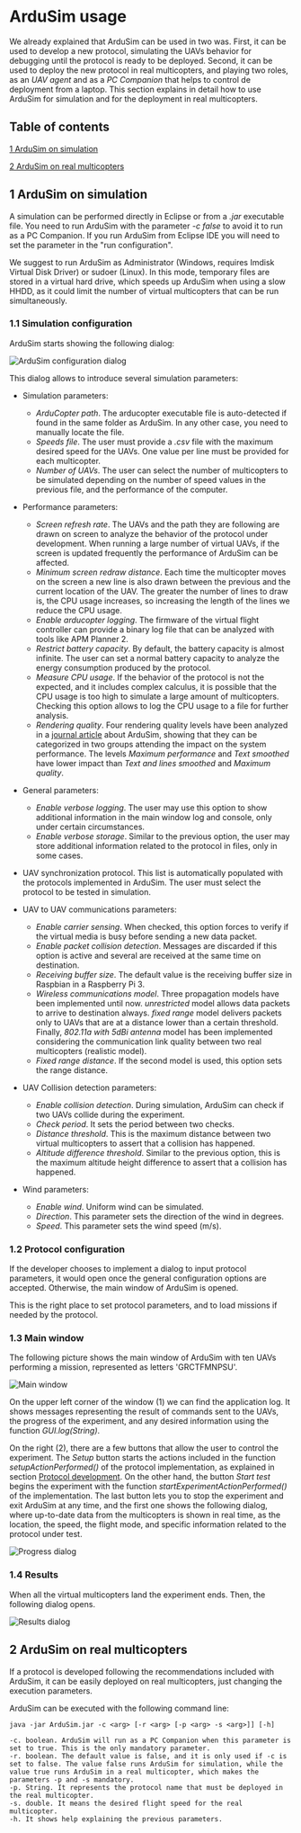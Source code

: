 # ArduSim usage

We already explained that ArduSim can be used in two was. First, it can be used to develop a new protocol, simulating the UAVs behavior for debugging until the protocol is ready to be deployed. Second, it can be used to deploy the new protocol in real multicopters, and playing two roles, as an *UAV agent* and as a *PC Companion* that helps to control de deployment from a laptop. This section explains in detail how to use ArduSim for simulation and for the deployment in real multicopters.

## Table of contents

[1 ArduSim on simulation](#markdown-header-1-ardusim-on-simulation)

[2 ArduSim on real multicopters](#markdown-header-2-ardusim-on-real-multicopters)

## 1 ArduSim on simulation

A simulation can be performed directly in Eclipse or from a *.jar* executable file. You need to run ArduSim with the parameter *-c false* to avoid it to run as a PC Companion. If you run ArduSim from Eclipse IDE you will need to set the parameter in the "run configuration".

We suggest to run ArduSim as Administrator (Windows, requires Imdisk Virtual Disk Driver) or sudoer (Linux). In this mode, temporary files are stored in a virtual hard drive, which speeds up ArduSim when using a slow HHDD, as it could limit the number of virtual multicopters that can be run simultaneously.

### 1.1 Simulation configuration

ArduSim starts showing the following dialog:

![ArduSim configuration dialog](config.png)

This dialog allows to introduce several simulation parameters:

* Simulation parameters:

    * *ArduCopter path*. The arducopter executable file is auto-detected if found in the same folder as ArduSim. In any other case, you need to manually locate the file.
    * *Speeds file*. The user must provide a *.csv* file with the maximum desired speed for the UAVs. One value per line must be provided for each multicopter.
    * *Number of UAVs*. The user can select the number of multicopters to be simulated depending on the number of speed values in the previous file, and the performance of the computer.

* Performance parameters:

    * *Screen refresh rate*. The UAVs and the path they are following are drawn on screen to analyze the behavior of the protocol under development. When running a large number of virtual UAVs, if the screen is updated frequently the performance of ArduSim can be affected.
    * *Minimum screen redraw distance*. Each time the multicopter moves on the screen a new line is also drawn between the previous and the current location of the UAV. The greater the number of lines to draw is, the CPU usage increases, so increasing the length of the lines we reduce the CPU usage.
    * *Enable arducopter logging*. The firmware of the virtual flight controller can provide a binary log file that can be analyzed with tools like APM Planner 2.
    * *Restrict battery capacity*. By default, the battery capacity is almost infinite. The user can set a normal battery capacity to analyze the energy consumption produced by the protocol.
    * *Measure CPU usage*. If the behavior of the protocol is not the expected, and it includes complex calculus, it is possible that the CPU usage is too high to simulate a large amount of multicopters. Checking this option allows to log the CPU usage to a file for further analysis.
    * *Rendering quality*. Four rendering quality levels have been analyzed in a [journal article](https://doi.org/10.1016/j.simpat.2018.06.009) about ArduSim, showing that they can be categorized in two groups attending the impact on the system performance. The levels *Maximum performance* and *Text smoothed* have lower impact than *Text and lines smoothed* and *Maximum quality*.

* General parameters:

    * *Enable verbose logging*. The user may use this option to show additional information in the main window log and console, only under certain circumstances.
    * *Enable verbose storage*. Similar to the previous option, the user may store additional information related to the protocol in files, only in some cases.

* UAV synchronization protocol. This list is automatically populated with the protocols implemented in ArduSim. The user must select the protocol to be tested in simulation.

* UAV to UAV communications parameters:

    * *Enable carrier sensing*. When checked, this option forces to verify if the virtual media is busy before sending a new data packet.
    * *Enable packet collision detection*. Messages are discarded if this option is active and several are received at the same time on destination. 
    * *Receiving buffer size*. The default value is the receiving buffer size in Raspbian in a Raspberry Pi 3.
    * *Wireless communications model*. Three propagation models have been implemented until now. *unrestricted* model allows data packets to arrive to destination always. *fixed range* model delivers packets only to UAVs that are at a distance lower than a certain threshold. Finally, *802.11a with 5dBi antenna* model has been implemented considering the communication link quality between two real multicopters (realistic model).
    * *Fixed range distance*. If the second model is used, this option sets the range distance.

* UAV Collision detection parameters:

    * *Enable collision detection*. During simulation, ArduSim can check if two UAVs collide during the experiment.
    * *Check period*. It sets the period between two checks.
    * *Distance threshold*. This is the maximum distance between two virtual multicopters to assert that a collision has happened.
    * *Altitude difference threshold*. Similar to the previous option, this is the maximum altitude height difference to assert that a collision has happened.

* Wind parameters:

    * *Enable wind*. Uniform wind can be simulated.
    * *Direction*. This parameter sets the direction of the wind in degrees.
    * *Speed*. This parameter sets the wind speed (m/s).

### 1.2 Protocol configuration

If the developer chooses to implement a dialog to input protocol parameters, it would open once the general configuration options are accepted. Otherwise, the main window of ArduSim is opened.

This is the right place to set protocol parameters, and to load missions if needed by the protocol.

### 1.3 Main window

The following picture shows the main window of ArduSim with ten UAVs performing a mission, represented as letters 'GRCTFMNPSU'.

![Main window](mainwindow.png)

On the upper left corner of the window (1) we can find the application log. It shows messages representing the result of commands sent to the UAVs, the progress of the experiment, and any desired information using the function *GUI.log(String)*.

On the right (2), there are a few buttons that allow the user to control the experiment. The *Setup* button starts the actions included in the function *setupActionPerformed()* of the protocol implementation, as explained in section [Protocol development](development.md). On the other hand, the button *Start test* begins the experiment with the function *startExperimentActionPerformed()* of the implementation. The last button lets you to stop the experiment and exit ArduSim at any time, and the first one shows the following dialog, where up-to-date data from the multicopters is shown in real time, as the location, the speed, the flight mode, and specific information related to the protocol under test.

![Progress dialog](progress.png)

### 1.4 Results

When all the virtual multicopters land the experiment ends. Then, the following dialog opens.

![Results dialog](wirelessresults.png)










## 2 ArduSim on real multicopters

If a protocol is developed following the recommendations included with ArduSim, it can be easily deployed on real multicopters, just changing the execution parameters.

ArduSim can be executed with the following command line:

    java -jar ArduSim.jar -c <arg> [-r <arg> [-p <arg> -s <arg>]] [-h]

    -c. boolean. ArduSim will run as a PC Companion when this parameter is set to true. This is the only mandatory parameter.
    -r. boolean. The default value is false, and it is only used if -c is set to false. The value false runs ArduSim for simulation, while the value true runs ArduSim in a real multicopter, which makes the parameters -p and -s mandatory.
    -p. String. It represents the protocol name that must be deployed in the real multicopter.
    -s. double. It means the desired flight speed for the real multicopter.
    -h. It shows help explaining the previous parameters.













[//]: # (Al guardar lo del diálogo results, indicar los ficheros que se guardan con su contenido)